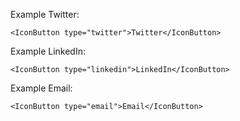 Example Twitter:

	<IconButton type="twitter">Twitter</IconButton>

Example LinkedIn:

	<IconButton type="linkedin">LinkedIn</IconButton>

Example Email:

	<IconButton type="email">Email</IconButton>
